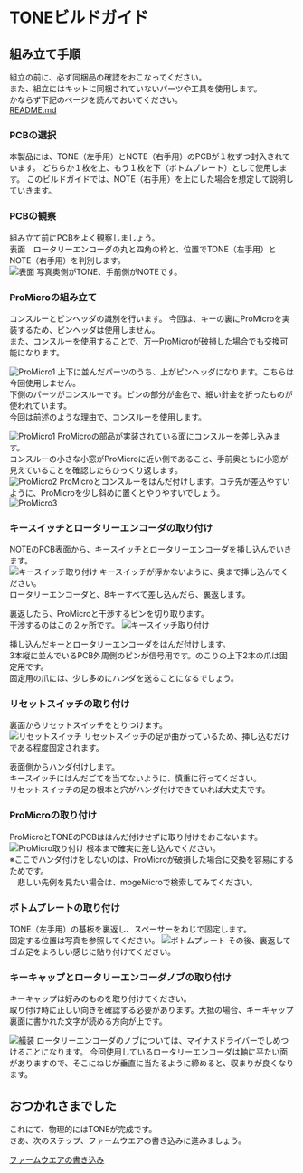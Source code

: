 # TONEビルドガイド
## 組み立て手順
組立の前に、必ず同梱品の確認をおこなってください。  
また、組立にはキットに同梱されていないパーツや工具を使用します。  
かならず下記のページを読んでおいてください。  
[README.md](https://github.com/peraneko/TONE/blob/master/README.md)


### PCBの選択
本製品には、TONE（左手用）とNOTE（右手用）のPCBが１枚ずつ封入されています。
どちらか１枚を上、もう１枚を下（ボトムプレート）として使用します。
このビルドガイドでは、NOTE（右手用）を上にした場合を想定して説明していきます。

### PCBの観察
組み立て前にPCBをよく観察しましょう。  
表面　ロータリーエンコーダの丸と四角の枠と、位置でTONE（左手用）とNOTE（右手用）を判別します。  
![表面](https://user-images.githubusercontent.com/5952961/70760444-f7e79e00-1d8c-11ea-9192-e38eabcd4244.jpg)
写真奥側がTONE、手前側がNOTEです。

### ProMicroの組み立て
コンスルーとピンヘッダの識別を行います。
今回は、キーの裏にProMicroを実装するため、ピンヘッダは使用しません。  
また、コンスルーを使用することで、万一ProMicroが破損した場合でも交換可能になります。  

![ProMicro1](https://user-images.githubusercontent.com/5952961/59026138-aec00a00-8890-11e9-8fba-5ff7336ee15c.jpg)
上下に並んだパーツのうち、上がピンヘッダになります。こちらは今回使用しません。  
下側のパーツがコンスルーです。ピンの部分が金色で、細い針金を折ったものが使われています。  
今回は前述のような理由で、コンスルーを使用します。  

![ProMicro1](https://user-images.githubusercontent.com/5952961/59015614-5b42c180-887a-11e9-92bd-fa32baa3fef1.JPG)
ProMicroの部品が実装されている面にコンスルーを差し込みます。  
コンスルーの小さな小窓がProMicroに近い側であること、手前奥ともに小窓が見えていることを確認したらひっくり返します。  
![ProMicro2](https://user-images.githubusercontent.com/5952961/59015616-5da51b80-887a-11e9-8408-a7d9d0e1b51e.JPG)
ProMicroとコンスルーをはんだ付けします。コテ先が差込やすいように、ProMicroを少し斜めに置くとやりやすいでしょう。  
![ProMicro3](https://user-images.githubusercontent.com/5952961/59015626-63026600-887a-11e9-8832-33c9d1f8476a.JPG)

### キースイッチとロータリーエンコーダの取り付け
NOTEのPCB表面から、キースイッチとロータリーエンコーダを挿し込んでいきます。  
![キースイッチ取り付け](https://user-images.githubusercontent.com/5952961/70760733-f074c480-1d8d-11ea-97a5-e4fa5ba23c3f.jpg)
キースイッチが浮かないように、奥まで挿し込んでください。  
ロータリーエンコーダと、8キーすべて差し込んだら、裏返します。  

裏返したら、ProMicroと干渉するピンを切り取ります。  
干渉するのはこの２ヶ所です。
![キースイッチ取り付け](https://user-images.githubusercontent.com/5952961/70761470-aa6d3000-1d90-11ea-9ad9-6e8a95b0a70d.jpg)
  
挿し込んだキーとロータリーエンコーダをはんだ付けします。  
3本縦に並んでいるPCB外周側のピンが信号用です。のこりの上下2本の爪は固定用です。  
固定用の爪には、少し多めにハンダを送ることになるでしょう。

### リセットスイッチの取り付け
裏面からリセットスイッチをとりつけます。  
![リセットスイッチ](https://user-images.githubusercontent.com/5952961/70761181-ae4c8280-1d8f-11ea-9edc-a7bbb17072f0.jpg)
リセットスイッチの足が曲がっているため、挿し込むだけである程度固定されます。
   
表面側からハンダ付けします。  
キースイッチにはんだごてを当てないように、慎重に行ってください。  
リセットスイッチの足の根本と穴がハンダ付けできていれば大丈夫です。
  

### ProMicroの取り付け
ProMicroとTONEのPCBははんだ付けせずに取り付けをおこないます。
![ProMicro取り付け](https://user-images.githubusercontent.com/5952961/70761614-1f406a00-1d91-11ea-8224-78bd0f8da2ed.jpg)
根本まで確実に差し込んでください。  
※ここでハンダ付けをしないのは、ProMicroが破損した場合に交換を容易にするためです。  
　悲しい先例を見たい場合は、mogeMicroで検索してみてください。


### ボトムプレートの取り付け
TONE（左手用）の基板を裏返し、スペーサーをねじで固定します。  
固定する位置は写真を参照してください。
![ボトムプレート](https://user-images.githubusercontent.com/5952961/70761269-f9ff2c00-1d8f-11ea-9a08-8e1ea0447a6c.jpg)
その後、裏返してゴム足をよろしい感じに貼り付けてください。

### キーキャップとロータリーエンコーダノブの取り付け
キーキャップは好みのものを取り付けてください。  
取り付け時に正しい向きを確認する必要があります。大抵の場合、キーキャップ裏面に書かれた文字が読める方向が上です。  

![艤装](https://user-images.githubusercontent.com/5952961/70761947-4b101f80-1d92-11ea-86ce-3eda38e93524.jpg)
ロータリーエンコーダのノブについては、マイナスドライバーでしめつけることになります。
今回使用しているロータリーエンコーダは軸に平たい面がありますので、そこにねじが垂直に当たるように締めると、収まりが良くなります。

## おつかれさまでした
これにて、物理的にはTONEが完成です。  
さあ、次のステップ、ファームウエアの書き込みに進みましょう。  
  
[ファームウエアの書き込み](USAGE_QMK_firmware.md)
